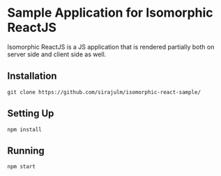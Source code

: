 Sample Application for Isomorphic ReactJS
==========================================
Isomorphic ReactJS is a JS application that is rendered partially both on server side and client side as well.

Installation
------------
  `git clone https://github.com/sirajulm/isomorphic-react-sample/`

Setting Up
----------
  `npm install`

Running
-------
  `npm start`

